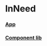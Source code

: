 # InNeed
### [App](https://dev.inneed.ca)
### [Component lib](https://xingbo828.github.io/comment-on)
